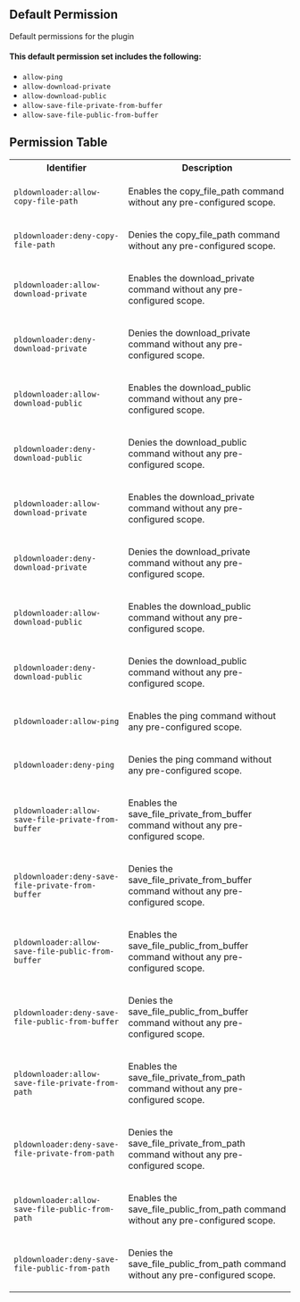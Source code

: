 ## Default Permission

Default permissions for the plugin

#### This default permission set includes the following:

- `allow-ping`
- `allow-download-private`
- `allow-download-public`
- `allow-save-file-private-from-buffer`
- `allow-save-file-public-from-buffer`

## Permission Table

<table>
<tr>
<th>Identifier</th>
<th>Description</th>
</tr>


<tr>
<td>

`pldownloader:allow-copy-file-path`

</td>
<td>

Enables the copy_file_path command without any pre-configured scope.

</td>
</tr>

<tr>
<td>

`pldownloader:deny-copy-file-path`

</td>
<td>

Denies the copy_file_path command without any pre-configured scope.

</td>
</tr>

<tr>
<td>

`pldownloader:allow-download-private`

</td>
<td>

Enables the download_private command without any pre-configured scope.

</td>
</tr>

<tr>
<td>

`pldownloader:deny-download-private`

</td>
<td>

Denies the download_private command without any pre-configured scope.

</td>
</tr>

<tr>
<td>

`pldownloader:allow-download-public`

</td>
<td>

Enables the download_public command without any pre-configured scope.

</td>
</tr>

<tr>
<td>

`pldownloader:deny-download-public`

</td>
<td>

Denies the download_public command without any pre-configured scope.

</td>
</tr>

<tr>
<td>

`pldownloader:allow-download-private`

</td>
<td>

Enables the download_private command without any pre-configured scope.

</td>
</tr>

<tr>
<td>

`pldownloader:deny-download-private`

</td>
<td>

Denies the download_private command without any pre-configured scope.

</td>
</tr>

<tr>
<td>

`pldownloader:allow-download-public`

</td>
<td>

Enables the download_public command without any pre-configured scope.

</td>
</tr>

<tr>
<td>

`pldownloader:deny-download-public`

</td>
<td>

Denies the download_public command without any pre-configured scope.

</td>
</tr>

<tr>
<td>

`pldownloader:allow-ping`

</td>
<td>

Enables the ping command without any pre-configured scope.

</td>
</tr>

<tr>
<td>

`pldownloader:deny-ping`

</td>
<td>

Denies the ping command without any pre-configured scope.

</td>
</tr>

<tr>
<td>

`pldownloader:allow-save-file-private-from-buffer`

</td>
<td>

Enables the save_file_private_from_buffer command without any pre-configured scope.

</td>
</tr>

<tr>
<td>

`pldownloader:deny-save-file-private-from-buffer`

</td>
<td>

Denies the save_file_private_from_buffer command without any pre-configured scope.

</td>
</tr>

<tr>
<td>

`pldownloader:allow-save-file-public-from-buffer`

</td>
<td>

Enables the save_file_public_from_buffer command without any pre-configured scope.

</td>
</tr>

<tr>
<td>

`pldownloader:deny-save-file-public-from-buffer`

</td>
<td>

Denies the save_file_public_from_buffer command without any pre-configured scope.

</td>
</tr>

<tr>
<td>

`pldownloader:allow-save-file-private-from-path`

</td>
<td>

Enables the save_file_private_from_path command without any pre-configured scope.

</td>
</tr>

<tr>
<td>

`pldownloader:deny-save-file-private-from-path`

</td>
<td>

Denies the save_file_private_from_path command without any pre-configured scope.

</td>
</tr>

<tr>
<td>

`pldownloader:allow-save-file-public-from-path`

</td>
<td>

Enables the save_file_public_from_path command without any pre-configured scope.

</td>
</tr>

<tr>
<td>

`pldownloader:deny-save-file-public-from-path`

</td>
<td>

Denies the save_file_public_from_path command without any pre-configured scope.

</td>
</tr>
</table>

